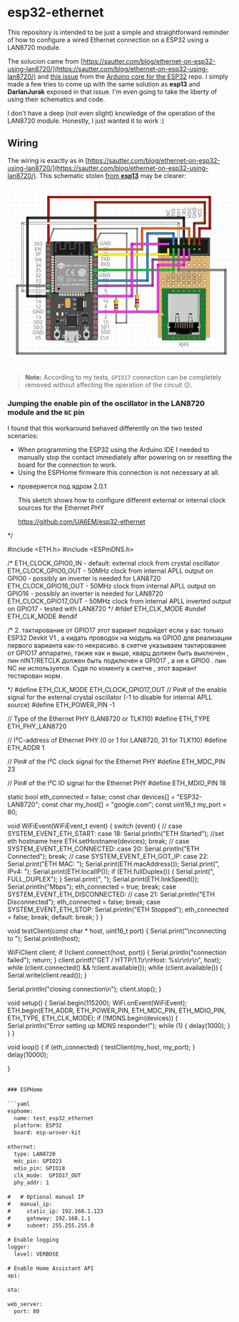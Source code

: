 # esp32-ethernet

This repository is intended to be just a simple and straightforward reminder of how to configure a wired Ethernet connection on a ESP32 using a LAN8720 module.

The solucion came from [https://sautter.com/blog/ethernet-on-esp32-using-lan8720/](https://sautter.com/blog/ethernet-on-esp32-using-lan8720/) and [this issue](https://github.com/espressif/arduino-esp32/issues/2907) from the [Arduino core for the ESP32](https://github.com/espressif/arduino-esp32) repo. I simply made a few tries to come up with the same solution as **esp13** and **DarlanJurak** exposed in that issue. I'm even going to take the liberty of using their schematics and code.

I don't have a deep (not even slight) knowledge of the operation of the LAN8720 module. Honestly, I just wanted it to work :)

## Wiring

The wiring is exactly as in [https://sautter.com/blog/ethernet-on-esp32-using-lan8720/](https://sautter.com/blog/ethernet-on-esp32-using-lan8720/). This schematic stolen [from **esp13**](https://github.com/espressif/arduino-esp32/issues/2907) may be clearer:

![Schematic](schematic.jpg)

> **Note:** According to my tests, `GPIO17` connection can be completely removed without affecting the operation of the circuit :confused:.

### Jumping the enable pin of the oscillator in the LAN8720 module and the `NC` pin
I found that this workaround behaved differently on the two tested scenarios:
 - When programming the ESP32 using the Arduino IDE I needed to manually stop the contact immediately after powering on or resetting the board for the connection to work. 
 - Using the ESPHome firmware this connection is not necessary at all.

*
   проверяется под ядром 2.0.1

   This sketch shows how to configure different external
   or internal clock sources for the Ethernet PHY

   https://github.com/UA6EM/esp32-ethernet

*/

#include <ETH.h>
#include <ESPmDNS.h>

/*
     ETH_CLOCK_GPIO0_IN   - default: external clock from crystal oscillator
     ETH_CLOCK_GPIO0_OUT  - 50MHz clock from internal APLL output on GPIO0 - possibly an inverter is needed for LAN8720
     ETH_CLOCK_GPIO16_OUT - 50MHz clock from internal APLL output on GPIO16 - possibly an inverter is needed for LAN8720
     ETH_CLOCK_GPIO17_OUT - 50MHz clock from internal APLL inverted output on GPIO17 - tested with LAN8720
*/
#ifdef ETH_CLK_MODE
#undef ETH_CLK_MODE
#endif

/* 2. тактирование от GPIO17
   этот вариант подойдет если у вас только ESP32 Devkit V1 ,
   а кидать проводок на модуль на GPIO0 для реализации первого варианта как-то некрасиво.
   в скетче указываем тактирование от GPIO17
   аппаратно, также как и выше, кварц должен быть выключен , пин nINT/RETCLK должен быть
   подключен к GPIO17 , а не к GPIO0 .  пин NC не используется.
   Судя по коменту в скетче , этот вариант тестирован норм.

*/
#define ETH_CLK_MODE    ETH_CLOCK_GPIO17_OUT
// Pin# of the enable signal for the external crystal oscillator (-1 to disable for internal APLL source)
#define ETH_POWER_PIN   -1

// Type of the Ethernet PHY (LAN8720 or TLK110)
#define ETH_TYPE        ETH_PHY_LAN8720

// I²C-address of Ethernet PHY (0 or 1 for LAN8720, 31 for TLK110)
#define ETH_ADDR        1

// Pin# of the I²C clock signal for the Ethernet PHY
#define ETH_MDC_PIN     23

// Pin# of the I²C IO signal for the Ethernet PHY
#define ETH_MDIO_PIN    18


static bool eth_connected = false;
const char devices[] = "ESP32-LAN8720";
const char my_host[] = "google.com";
const uint16_t my_port = 80;

void WiFiEvent(WiFiEvent_t event) {
  switch (event) {
    //    case SYSTEM_EVENT_ETH_START:
    case 18:
      Serial.println("ETH Started");
      //set eth hostname here
      ETH.setHostname(devices);
      break;
    //   case SYSTEM_EVENT_ETH_CONNECTED:
    case 20:
      Serial.println("ETH Connected");
      break;
    //    case SYSTEM_EVENT_ETH_GOT_IP:
    case 22:
      Serial.print("ETH MAC: ");
      Serial.print(ETH.macAddress());
      Serial.print(", IPv4: ");
      Serial.print(ETH.localIP());
      if (ETH.fullDuplex()) {
        Serial.print(", FULL_DUPLEX");
      }
      Serial.print(", ");
      Serial.print(ETH.linkSpeed());
      Serial.println("Mbps");
      eth_connected = true;
      break;
    case SYSTEM_EVENT_ETH_DISCONNECTED:
      //   case 21:
      Serial.println("ETH Disconnected");
      eth_connected = false;
      break;
    case SYSTEM_EVENT_ETH_STOP:
      Serial.println("ETH Stopped");
      eth_connected = false;
      break;
    default:
      break;
  }
}

void testClient(const char * host, uint16_t port) {
  Serial.print("\nconnecting to ");
  Serial.println(host);

  WiFiClient client;
  if (!client.connect(host, port)) {
    Serial.println("connection failed");
    return;
  }
  client.printf("GET / HTTP/1.1\r\nHost: %s\r\n\r\n", host);
  while (client.connected() && !client.available());
  while (client.available()) {
    Serial.write(client.read());
  }

  Serial.println("closing connection\n");
  client.stop();
}

void setup() {
  Serial.begin(115200);
  WiFi.onEvent(WiFiEvent);
  ETH.begin(ETH_ADDR, ETH_POWER_PIN, ETH_MDC_PIN, ETH_MDIO_PIN, ETH_TYPE, ETH_CLK_MODE);
  if (!MDNS.begin(devices)) {
    Serial.println("Error setting up MDNS responder!");
    while (1) {
      delay(1000);
    }
  }
}


void loop() {
  if (eth_connected) {
    testClient(my_host, my_port);
  }
  delay(10000);

}
```

### ESPHome

```yaml
esphome:
  name: test_esp32_ethernet
  platform: ESP32
  board: esp-wrover-kit

ethernet:
  type: LAN8720
  mdc_pin: GPIO23
  mdio_pin: GPIO18
  clk_mode:  GPIO17_OUT
  phy_addr: 1

#   # Optional manual IP
#   manual_ip:
#     static_ip: 192.168.1.123
#     gateway: 192.168.1.1
#     subnet: 255.255.255.0
    
# Enable logging
logger:
  level: VERBOSE
  
# Enable Home Assistant API
api:

ota:

web_server:
  port: 80
```
